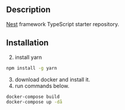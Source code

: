 ## Description

[Nest](https://github.com/nestjs/nest) framework TypeScript starter repository.

## Installation

2. install yarn
```bash
npm install -g yarn
```
3. download docker and install it.
4. run commands below.

```bash
docker-compose build
docker-compose up -då
```

